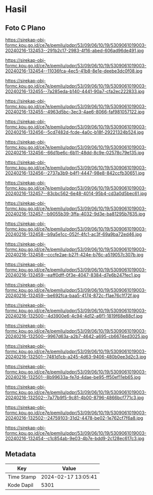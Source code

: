 # Hasil

## Foto C Plano

https://sirekap-obj-formc.kpu.go.id/ce7e/pemilu/pdpr/53/09/06/10/19/5309061019003-20240216-132453--291b2c17-2983-4f16-abed-606ad96de491.jpg

https://sirekap-obj-formc.kpu.go.id/ce7e/pemilu/pdpr/53/09/06/10/19/5309061019003-20240216-132454--11036fca-4ec5-41b8-8e1e-deebe3dc0f08.jpg

https://sirekap-obj-formc.kpu.go.id/ce7e/pemilu/pdpr/53/09/06/10/19/5309061019003-20240216-132455--7a285eda-b140-4441-90a7-cfa2ec222833.jpg

https://sirekap-obj-formc.kpu.go.id/ce7e/pemilu/pdpr/53/09/06/10/19/5309061019003-20240216-132455--4963d5bc-3ec3-4ae6-8066-faf981057122.jpg

https://sirekap-obj-formc.kpu.go.id/ce7e/pemilu/pdpr/53/09/06/10/19/5309061019003-20240216-132456--5cd7482d-fcde-4a0c-b18f-29221324b524.jpg

https://sirekap-obj-formc.kpu.go.id/ce7e/pemilu/pdpr/53/09/06/10/19/5309061019003-20240216-132456--66d1be6c-6b11-48dd-8c9e-02578c79e135.jpg

https://sirekap-obj-formc.kpu.go.id/ce7e/pemilu/pdpr/53/09/06/10/19/5309061019003-20240216-132456--2737a3b9-b4f1-4447-98e8-842ccfb30651.jpg

https://sirekap-obj-formc.kpu.go.id/ce7e/pemilu/pdpr/53/09/06/10/19/5309061019003-20240216-132457--83cbc562-6e48-4014-95b4-cd3a0d5bec61.jpg

https://sirekap-obj-formc.kpu.go.id/ce7e/pemilu/pdpr/53/09/06/10/19/5309061019003-20240216-132457--b9055b39-3ffa-4032-9d3e-ba81295b7635.jpg

https://sirekap-obj-formc.kpu.go.id/ce7e/pemilu/pdpr/53/09/06/10/19/5309061019003-20240216-132458--b9a5e1cc-052f-4fc1-ac3f-69a9ba72ed46.jpg

https://sirekap-obj-formc.kpu.go.id/ce7e/pemilu/pdpr/53/09/06/10/19/5309061019003-20240216-132458--cccfe2ae-b27f-424e-b76c-a519057c307b.jpg

https://sirekap-obj-formc.kpu.go.id/ce7e/pemilu/pdpr/53/09/06/10/19/5309061019003-20240216-132459--eaff0dff-0f3e-4047-8384-d7e6b247fec1.jpg

https://sirekap-obj-formc.kpu.go.id/ce7e/pemilu/pdpr/53/09/06/10/19/5309061019003-20240216-132459--be692fca-baa5-4174-872c-f1ae76c1f72f.jpg

https://sirekap-obj-formc.kpu.go.id/ce7e/pemilu/pdpr/53/09/06/10/19/5309061019003-20240216-132500--4d3900e6-4c94-4d12-a6f1-1819f68e88cf.jpg

https://sirekap-obj-formc.kpu.go.id/ce7e/pemilu/pdpr/53/09/06/10/19/5309061019003-20240216-132500--9967d63a-a2b7-4642-a695-cb6674ed3025.jpg

https://sirekap-obj-formc.kpu.go.id/ce7e/pemilu/pdpr/53/09/06/10/19/5309061019003-20240216-132501--7481d1cb-a245-4d63-9406-480b0ee3d2c3.jpg

https://sirekap-obj-formc.kpu.go.id/ce7e/pemilu/pdpr/53/09/06/10/19/5309061019003-20240216-132501--8b99633a-fe7d-4dae-be95-ff50ef11eb65.jpg

https://sirekap-obj-formc.kpu.go.id/ce7e/pemilu/pdpr/53/09/06/10/19/5309061019003-20240216-132502--7a77b9f5-9c81-4b00-8796-4866bcf771c3.jpg

https://sirekap-obj-formc.kpu.go.id/ce7e/pemilu/pdpr/53/09/06/10/19/5309061019003-20240216-132502--24759103-31d2-4478-be02-1e762cf7f6a8.jpg

https://sirekap-obj-formc.kpu.go.id/ce7e/pemilu/pdpr/53/09/06/10/19/5309061019003-20240216-132454--c1c854ab-9e03-4b7e-bdd9-2c128ec617c3.jpg


## Metadata

| Key        | Value               |
| ---------- | ------------------- |
| Time Stamp | 2024-02-17 13:05:41 |
| Kode Dapil | 5301                |



